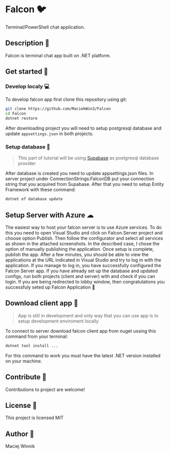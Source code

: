 # Falcon 🐦

Terminal/PowerShell chat application.

## Description 🧾

Falcon is terminal chat app built on .NET platform.

## Get started 🚀

### Develop localy 💻

To develop falcon app first clone this repository using git:

```bash
git clone https://github.com/MaciekWin3/Falcon
cd Falcon
dotnet restore
```

After downloading project you will need to setup postgresql database and update `appsettings.json` in both projects.

### Setup database 💾

> This part of tutorial will be using [Supabase](https://supabase.com/) as postgresql database provider

After database is created you need to update appsettings.json files. In server project under ConnectionStrings:FalconDB put your connection string that you acquired from Supabase. After that you need to setup Entity Framework with these command:

```bash
dotnet ef database update
```

## Setup Server with Azure ☁

The easiest way to host your falcon server is to use Azure services. To do this you need to open Visual Studio and click on Falcon.Server project and choose option Publish. Then follow the configurator and select all services as shown in the attached screenshots. In the described case, I chose the option of manually publishing the application. Once setup is complete, publish the app. After a few minutes, you should be able to view the applications at the URL indicated in Visual Studio and try to log in with the application. If you manage to log in, you have successfully configured the Falcon Server app. If you have already set up the database and updated configs, run both projects (client and server) with and check if you can login. If you are being redirected to lobby window, then congratulations you successfuly seted up Falcon Application 🎉

## Download client app 💬

> App is still in development and only way that you can use app is to setup development enviroment locally

To connect to server download falcon client app from nuget ussing this command from your terminal:

```bash
dotnet tool install ...
```

For this command to work you must have the latest .NET version installed on your machine.

## Contribute 🤝

Contributions to project are welcome!

## License 📕

This project is licensed MIT

## Author 📝

Maciej Winnik
